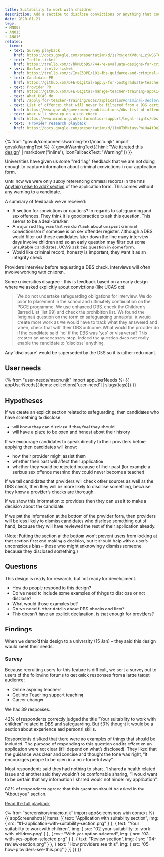 ```yaml
---
title: Suitability to work with children
description: Add a section to disclose convictions or anything that could affect suitability to work with children.
date: 2020-01-21
tags:
- MN009
- AN015
- AN016
related:
  items:
  - text: Survey playback
    href: https://docs.google.com/presentation/d/1sPxwjerXVdunLLzjwSSTOZyT9j9s_xfF_hRf9W412c0/edit#slide=id.p
  - text: Trello ticket
    href: https://trello.com/c/hkMU3bDS/744-re-evaluate-designs-for-criminal-conviction-declarations-feedback-from-providers
  - text: Earlier trello ticket
    href: https://trello.com/c/InaE3OPE/101-dbs-guidance-and-criminal-records-checks
  - text: Candidate PR
    href: https://github.com/DFE-Digital/apply-for-postgraduate-teacher-training-prototype/pull/323
  - text: Provider PR
    href: https://github.com/DFE-Digital/manage-teacher-training-applications-prototype/pull/28
  - text: What UCAS do
    href: /apply-for-teacher-training/ucas/application#criminal-declaration-in-course-choice
  - text: List of offences that will never be filtered from a DBS certificate
    href: https://www.gov.uk/government/publications/dbs-list-of-offences-that-will-never-be-filtered-from-a-criminal-record-check
  - text: What will show up on a DBS check
    href: https://www.mind.org.uk/information-support/legal-rights/dbs-checks-and-your-mental-health/what-will-show-up-on-a-dbs-check
  - text: 'Provider research playback'
    href: https://docs.google.com/presentation/d/1Im8T9MkiuyvPnkHa4tOeZU9M-Sl_E10Zkv2mrn6lEJY/edit#slide=id.p
---
```


{% from "govuk/components/warning-text/macro.njk" import govukWarningText %}
{{ govukWarningText({
  html: "[We iterated this design](/apply-for-teacher-training/declaring-safeguarding-concerns)" | markdown("inline"),
  iconFallbackText: "Warning"
}) }}

Universities have given us some "red flag" feedback that we are not doing enough to capture information about criminal convictions in our application form.

Until now we were only subtly referencing criminal records in the final [Anything else to add? section](/apply-for-teacher-training/apply-launch#88-submit-application) of the application form. This comes without any warning to a candidate.

A summary of feedback we’ve received:

* A section for convictions or cautions? In regards to safeguarding and sex offences. They think it is good practice to ask this question. This seems to be a deal-breaker.
* A major red flag was that we don’t ask about unspent criminal convictions/or if someone is on sex offender register. Although a DBS would filter out these candidates later down the line many interview days involve children and so an early question may filter out some unsuitable candidates. [UCAS ask this question](/apply-for-teacher-training/ucas/application#criminal-declaration-in-course-choice) in some form.
* Would like criminal record, honesty is important, they want it as an integrity check

Providers interview before requesting a DBS check. Interviews will often involve working with children.

Some universities disagree – this is feedback based on an early design where we asked explicitly about convictions (like UCAS do):

> We do not undertake safeguarding obligations for interview. We do prior to placement in the school and ultimately continuation on the PGCE programme. We use enhanced DBS, check the Children's Barred List (list 99) and check the prohibition list. We found the [original] question on the form on safeguarding unhelpful. It would create more work as we would have to track what they answered and when, check that with their DBS outcome. What would the provider do if the candidate said 'no' if the DBS was 'yes' or visa versa? This creates an unnecessary step. Indeed the question does not really enable the candidate to 'disclose' anything.

Any 'disclosure' would be superseded by the DBS so it is rather redundant.

## User needs

{% from "user-needs/macro.njk" import appUserNeeds %}
{{ appUserNeeds({ items: collections['user-need'] | slugs(tags)}) }}

## Hypotheses

If we create an explicit section related to safeguarding, then candidates who have something to disclose:

* will know they can disclose if they feel they should
* will have a place to be open and honest about their history

If we encourage candidates to speak directly to their providers before applying then candidates will know:

* how their provider might assist them
* whether their past will affect their application
* whether they would be rejected because of their past (for example a serious sex offence meaning they could never become a teacher)

If we tell candidates that providers will check other sources as well as the DBS check, then they will be more likely to disclose something, because they know a provider’s checks are thorough.

If we show this information to providers then they can use it to make a decision about the candidate.

If we put the information at the bottom of the provider form, then providers will be less likely to dismiss candidates who disclose something out of hand, because they will have reviewed the rest of their application already.

(Note: Putting the section at the bottom won’t prevent users from looking at that section first and making a decision, but it should help with a user’s unconscious bias – those who might unknowingly dismiss someone because they disclosed something.)

## Questions

This design is ready for research, but not ready for development.

* How do people respond to this design?
* Do we need to include some examples of things to disclose or not disclose?
* What would those examples be?
* Do we need further details about DBS checks and lists?
* This doesn't have an explicit declaration, is that enough for providers?

## Findings

When we demo’d this design to a university (15 Jan) – they said this design would meet their needs.

### Survey

Because recruiting users for this feature is difficult, we sent a survey out to users of the following forums to get quick responses from a large target audience:

* Online aspiring teachers
* Get Into Teaching support teaching
* Career changer

We had 39 responses.

42% of respondents correctly judged the title "Your suitability to work with children" related to DBS and safeguarding. But 53% thought it would be a section about experience and personal skills.

Respondents disliked that there were no examples of things that should be included. The purpose of responding to this question and its effect on an application were not clear (it’ll depend on what’s disclosed). They liked that the guidance was clear and concise and thought the tone was right, “It encourages people to be open in a non-forceful way”.

Most respondents said they had nothing to share, 1 shared a health related issue and another said they wouldn't be comfortable sharing, “I would want to be certain that any information I shared would not hinder my application”.

82% of respondents agreed that this question should be asked in the "About you" section.

[Read the full playback](https://docs.google.com/presentation/d/1sPxwjerXVdunLLzjwSSTOZyT9j9s_xfF_hRf9W412c0/edit#slide=id.p)

{% from "screenshots/macro.njk" import appScreenshots with context %}
{{ appScreenshots({
  items: [{
    text: "Application with suitability section",
    img: { src: "01-application-with-suitability-section.png" }
  }, {
    text: "Your suitability to work with children",
    img: { src: "02-your-suitability-to-work-with-children.png" }
  }, {
    text: "With yes option selected",
    img: { src: "03-with-yes-option-selected.png" }
  }, {
    text: "Review section",
    img: { src: "04-review-section.png" }
  }, {
    text: "How providers see this",
    img: { src: "05-how-providers-see-this.png" }
  }]
}) }}
